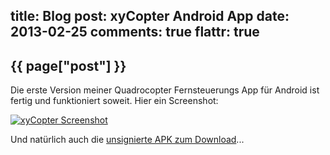 title: Blog
post: xyCopter Android App
date: 2013-02-25
comments: true
flattr: true
---

## {{ page["post"] }}
<!--%
from datetime import datetime
date = datetime.strptime(page["date"], "%Y-%m-%d").strftime("%B %d, %Y")
print "*Posted at %s.*" % date
%-->

Die erste Version meiner Quadrocopter Fernsteuerungs App für Android ist fertig und funktioniert soweit. Hier ein Screenshot:

[![xyCopter Screenshot][1]][2] 

Und natürlich auch die [unsignierte APK zum Download][3]...

 [1]: img/xyCopter_small.png
 [2]: img/xyCopter.png
 [3]: https://github.com/xythobuz/xyControl/blob/master/tools/xyCopter-1.0.apk?raw=true
